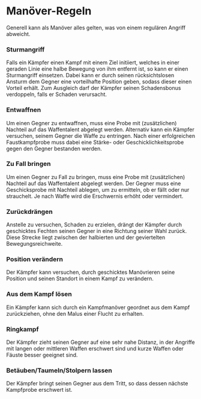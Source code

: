 # Manöver-Regeln
Generell kann als Manöver alles gelten, was von einem regulären Angriff abweicht.

### Sturmangriff

Falls ein Kämpfer einen Kampf mit einem Ziel initiiert, welches in einer geraden Linie eine halbe Bewegung von ihm entfernt ist, so kann er einen Sturmangriff einsetzen. Dabei kann er durch seinen rücksichtslosen Ansturm dem Gegner eine vorteilhafte Position geben, sodass dieser einen Vorteil erhält. Zum Ausgleich darf der Kämpfer seinen Schadensbonus verdoppeln, falls er Schaden verursacht.

### Entwaffnen

Um einen Gegner zu entwaffnen, muss eine Probe mit (zusätzlichen) Nachteil auf das Waffentalent abgelegt werden. Alternativ kann ein Kämpfer versuchen, seinem Gegner die Waffe zu entringen. Nach einer erfolgreichen Faustkampfprobe muss dabei eine Stärke- oder Geschicklichkeitsprobe gegen den Gegner bestanden werden.

### Zu Fall bringen

Um einen Gegner zu Fall zu bringen, muss eine Probe mit (zusätzlichen) Nachteil auf das Waffentalent abgelegt werden. Der Gegner muss eine Geschicksprobe mit Nachteil ablegen, um zu ermitteln, ob er fällt oder nur strauchelt. Je nach Waffe wird die Erschwernis erhöht oder vermindert.

### Zurückdrängen

Anstelle zu versuchen, Schaden zu erzielen, drängt der Kämpfer durch geschicktes Fechten seinen Gegner in eine Richtung seiner Wahl zurück. Diese Strecke liegt zwischen der halbierten und der geviertelten Bewegungsreichweite.

### Position verändern

Der Kämpfer kann versuchen, durch geschicktes Manövrieren seine Position und seinen Standort in einem Kampf zu verändern.

### Aus dem Kampf lösen

Ein Kämpfer kann sich durch ein Kampfmanöver geordnet aus dem Kampf zurückziehen, ohne den Malus einer Flucht zu erhalten.

### Ringkampf

Der Kämpfer zieht seinen Gegner auf eine sehr nahe Distanz, in der Angriffe mit langen oder mittleren Waffen erschwert sind und kurze Waffen oder Fäuste besser geeignet sind.

### Betäuben/Taumeln/Stolpern lassen

Der Kämpfer bringt seinen Gegner aus dem Tritt, so dass dessen nächste Kampfprobe erschwert ist.
